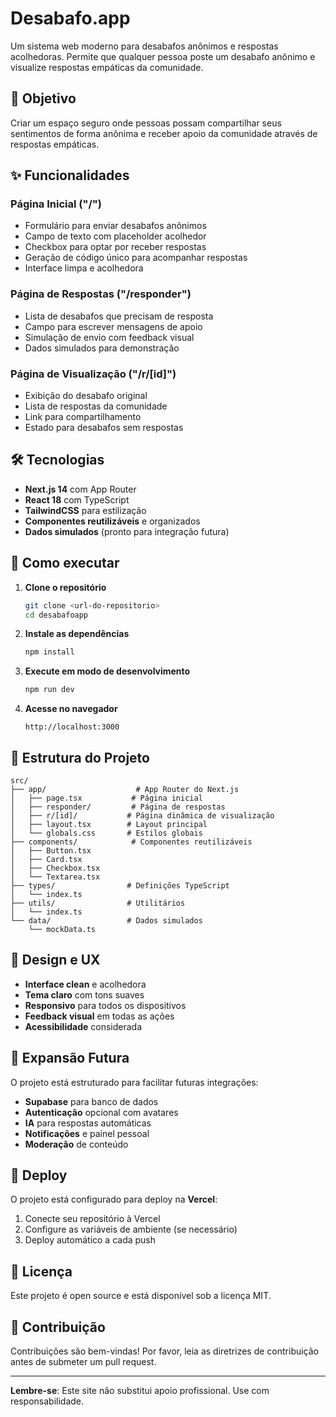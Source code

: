 # Desabafo.app

Um sistema web moderno para desabafos anônimos e respostas acolhedoras. Permite que qualquer pessoa poste um desabafo anônimo e visualize respostas empáticas da comunidade.

## 🎯 Objetivo

Criar um espaço seguro onde pessoas possam compartilhar seus sentimentos de forma anônima e receber apoio da comunidade através de respostas empáticas.

## ✨ Funcionalidades

### Página Inicial ("/")
- Formulário para enviar desabafos anônimos
- Campo de texto com placeholder acolhedor
- Checkbox para optar por receber respostas
- Geração de código único para acompanhar respostas
- Interface limpa e acolhedora

### Página de Respostas ("/responder")
- Lista de desabafos que precisam de resposta
- Campo para escrever mensagens de apoio
- Simulação de envio com feedback visual
- Dados simulados para demonstração

### Página de Visualização ("/r/[id]")
- Exibição do desabafo original
- Lista de respostas da comunidade
- Link para compartilhamento
- Estado para desabafos sem respostas

## 🛠️ Tecnologias

- **Next.js 14** com App Router
- **React 18** com TypeScript
- **TailwindCSS** para estilização
- **Componentes reutilizáveis** e organizados
- **Dados simulados** (pronto para integração futura)

## 🚀 Como executar

1. **Clone o repositório**
   ```bash
   git clone <url-do-repositorio>
   cd desabafoapp
   ```

2. **Instale as dependências**
   ```bash
   npm install
   ```

3. **Execute em modo de desenvolvimento**
   ```bash
   npm run dev
   ```

4. **Acesse no navegador**
   ```
   http://localhost:3000
   ```

## 📁 Estrutura do Projeto

```
src/
├── app/                    # App Router do Next.js
│   ├── page.tsx           # Página inicial
│   ├── responder/         # Página de respostas
│   ├── r/[id]/           # Página dinâmica de visualização
│   ├── layout.tsx        # Layout principal
│   └── globals.css       # Estilos globais
├── components/            # Componentes reutilizáveis
│   ├── Button.tsx
│   ├── Card.tsx
│   ├── Checkbox.tsx
│   └── Textarea.tsx
├── types/                # Definições TypeScript
│   └── index.ts
├── utils/                # Utilitários
│   └── index.ts
└── data/                 # Dados simulados
    └── mockData.ts
```

## 🎨 Design e UX

- **Interface clean** e acolhedora
- **Tema claro** com tons suaves
- **Responsivo** para todos os dispositivos
- **Feedback visual** em todas as ações
- **Acessibilidade** considerada

## 🔮 Expansão Futura

O projeto está estruturado para facilitar futuras integrações:

- **Supabase** para banco de dados
- **Autenticação** opcional com avatares
- **IA** para respostas automáticas
- **Notificações** e painel pessoal
- **Moderação** de conteúdo

## 🚀 Deploy

O projeto está configurado para deploy na **Vercel**:

1. Conecte seu repositório à Vercel
2. Configure as variáveis de ambiente (se necessário)
3. Deploy automático a cada push

## 📝 Licença

Este projeto é open source e está disponível sob a licença MIT.

## 🤝 Contribuição

Contribuições são bem-vindas! Por favor, leia as diretrizes de contribuição antes de submeter um pull request.

---

**Lembre-se**: Este site não substitui apoio profissional. Use com responsabilidade.
